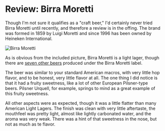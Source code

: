 Review: Birra Moretti
=====================

Though I'm not sure it qualifies as a "craft beer," I'd certainly never tried Birra Moretti until recently, and therefore a review is in the offing. The brand was formed in 1859 by Luigi Moretti and since 1996 has been owned by Heineken International.

![Birra Moretti](http://www.yeastboundanddown.com/wp-content/uploads/2011/01/IMG_2357-277x300.jpg "Birra Moretti")

As is obvious from the included picture, Birra Moretti is a light lager, though there are [seven other beers](http://www.ratebeer.com/brewers/birra-moretti-(heineken)/389/) produced under the Birra Moretti label.

The beer was similar to your standard American macros, with very little hop flavor, and to be honest, very little flavor at all. The one thing I did notice is that it had a fruity sweetness, like a lot of other European Pilsner-type beers. Pilsner Urquell, for example, springs to mind as a great example of this fruity sweetness.

All other aspects were as expected, though it was a little flatter than many American Light Lagers. The finish was clean with very little aftertaste, the mouthfeel was pretty light, almost like lightly carbonated water, and the aroma was very weak. There was a hint of that sweetness in the nose, but not as much as te flavor.